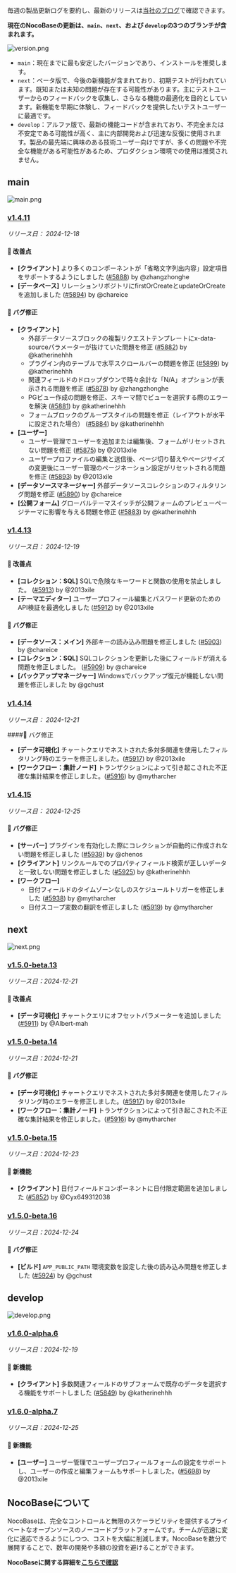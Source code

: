 毎週の製品更新ログを要約し、最新のリリースは[当社のブログ](https://www.nocobase.com/ja/blog/tags/release-notes)で確認できます。

**現在のNocoBaseの更新は、`main`、`next`、および `develop`の3つのブランチが含まれます。**

![version.png](https://static-docs.nocobase.com/ba5f04e27e99c625cb3822da5df07860.png)

* `main`：現在までに最も安定したバージョンであり、インストールを推奨します。
* `next`：ベータ版で、今後の新機能が含まれており、初期テストが行われています。既知または未知の問題が存在する可能性があります。主にテストユーザーからのフィードバックを収集し、さらなる機能の最適化を目的としています。新機能を早期に体験し、フィードバックを提供したいテストユーザーに最適です。
* `develop`：アルファ版で、最新の機能コードが含まれており、不完全または不安定である可能性が高く、主に内部開発および迅速な反復に使用されます。製品の最先端に興味のある技術ユーザー向けですが、多くの問題や不完全な機能がある可能性があるため、プロダクション環境での使用は推奨されません。

## main

![main.png](https://static-docs.nocobase.com/47a3c71734c1d0f908b51f9ebd53c0ac.png)

### [v1.4.11](https://www.nocobase.com/ja/blog/v1.4.11)

*リリース日： 2024-12-18*

#### 🚀 改善点

* **[クライアント]** より多くのコンポーネントが「省略文字列出内容」設定項目をサポートするようにしました ([#5888](https://github.com/nocobase/nocobase/pull/5888)) by @zhangzhonghe
* **[データベース]** リレーションリポジトリにfirstOrCreateとupdateOrCreateを追加しました ([#5894](https://github.com/nocobase/nocobase/pull/5894)) by @chareice

#### 🐛 バグ修正

* **[クライアント]**
  * 外部データソースブロックの複製リクエストテンプレートにx-data-sourceパラメーターが抜けていた問題を修正 ([#5882](https://github.com/nocobase/nocobase/pull/5882)) by @katherinehhh
  * プラグイン内のテーブルで水平スクロールバーの問題を修正 ([#5899](https://github.com/nocobase/nocobase/pull/5899)) by @katherinehhh
  * 関連フィールドのドロップダウンで時々余計な「N/A」オプションが表示される問題を修正 ([#5878](https://github.com/nocobase/nocobase/pull/5878)) by @zhangzhonghe
  * PGビュー作成の問題を修正、スキーマ間でビューを選択する際のエラーを解決 ([#5881](https://github.com/nocobase/nocobase/pull/5881)) by @katherinehhh
  * フォームブロックのグループスタイルの問題を修正（レイアウトが水平に設定された場合） ([#5884](https://github.com/nocobase/nocobase/pull/5884)) by @katherinehhh
* **[ユーザー]**
  * ユーザー管理でユーザーを追加または編集後、フォームがリセットされない問題を修正 ([#5875](https://github.com/nocobase/nocobase/pull/5875)) by @2013xile
  * ユーザープロファイルの編集と送信後、ページ切り替えやページサイズの変更後にユーザー管理のページネーション設定がリセットされる問題を修正 ([#5893](https://github.com/nocobase/nocobase/pull/5893)) by @2013xile
* **[データソースマネージャー]** 外部データソースコレクションのフィルタリング問題を修正 ([#5890](https://github.com/nocobase/nocobase/pull/5890)) by @chareice
* **[公開フォーム]** グローバルテーマスイッチが公開フォームのプレビューページテーマに影響を与える問題を修正 ([#5883](https://github.com/nocobase/nocobase/pull/5883)) by @katherinehhh

### [v1.4.13](https://www.nocobase.com/ja/blog/v1.4.13)

*リリース日： 2024-12-19*

#### 🚀 改善点

* **[コレクション：SQL]** SQLで危険なキーワードと関数の使用を禁止しました。 ([#5913](https://github.com/nocobase/nocobase/pull/5913)) by @2013xile
* **[テーマエディター]** ユーザープロフィール編集とパスワード更新のためのAPI検証を最適化しました ([#5912](https://github.com/nocobase/nocobase/pull/5912)) by @2013xile

#### 🐛 バグ修正

* **[データソース：メイン]** 外部キーの読み込み問題を修正しました ([#5903](https://github.com/nocobase/nocobase/pull/5903)) by @chareice
* **[コレクション：SQL]** SQLコレクションを更新した後にフィールドが消える問題を修正しました。 ([#5909](https://github.com/nocobase/nocobase/pull/5909)) by @chareice
* **[バックアップマネージャー]** Windowsでバックアップ復元が機能しない問題を修正しました by @gchust

### [v1.4.14](https://www.nocobase.com/ja/blog/v1.4.14)

*リリース日： 2024-12-21*

####🐛 バグ修正

* **[データ可視化]** チャートクエリでネストされた多対多関連を使用したフィルタリング時のエラーを修正しました。([#5917](https://github.com/nocobase/nocobase/pull/5917)) by @2013xile
* **[ワークフロー：集計ノード]** トランザクションによって引き起こされた不正確な集計結果を修正しました。([#5916](https://github.com/nocobase/nocobase/pull/5916)) by @mytharcher

### [v1.4.15](https://www.nocobase.com/ja/blog/v1.4.15)

*リリース日： 2024-12-25*

#### 🐛 バグ修正

* **[サーバー]** プラグインを有効化した際にコレクションが自動的に作成されない問題を修正しました ([#5939](https://github.com/nocobase/nocobase/pull/5939)) by @chenos
* **[クライアント]** リンクルールでのプロパティフィールド検索が正しいデータと一致しない問題を修正しました ([#5925](https://github.com/nocobase/nocobase/pull/5925)) by @katherinehhh
* **[ワークフロー]**
  * 日付フィールドのタイムゾーンなしのスケジュールトリガーを修正しました ([#5938](https://github.com/nocobase/nocobase/pull/5938)) by @mytharcher
  * 日付スコープ変数の翻訳を修正しました ([#5919](https://github.com/nocobase/nocobase/pull/5919)) by @mytharcher

## next

![next.png](https://static-docs.nocobase.com/8ed17a0f08cc585018f6de6c8b13947d.png)

### [v1.5.0-beta.13](https://www.nocobase.com/ja/blog/v1.5.0-beta.13)

*リリース日：2024-12-21*

#### 🚀 改善点

* **[データ可視化]** チャートクエリにオフセットパラメーターを追加しました ([#5911](https://github.com/nocobase/nocobase/pull/5911)) by @Albert-mah

### [v1.5.0-beta.14](https://www.nocobase.com/ja/blog/v1.5.0-beta.14)

*リリース日：2024-12-21*

#### 🐛 バグ修正

* **[データ可視化]** チャートクエリでネストされた多対多関連を使用したフィルタリング時のエラーを修正しました。([#5917](https://github.com/nocobase/nocobase/pull/5917)) by @2013xile
* **[ワークフロー：集計ノード]** トランザクションによって引き起こされた不正確な集計結果を修正しました。([#5916](https://github.com/nocobase/nocobase/pull/5916)) by @mytharcher

### [v1.5.0-beta.15](https://www.nocobase.com/ja/blog/v1.5.0-beta.15)

*リリース日：2024-12-23*

#### 🎉 新機能

* **[クライアント]** 日付フィールドコンポーネントに日付限定範囲を追加しました ([#5852](https://github.com/nocobase/nocobase/pull/5852)) by @Cyx649312038

### [v1.5.0-beta.16](https://www.nocobase.com/ja/blog/v1.5.0-beta.16)

*リリース日：2024-12-24*

#### 🐛 バグ修正

* **[ビルド]** `APP_PUBLIC_PATH` 環境変数を設定した後の読み込み問題を修正しました ([#5924](https://github.com/nocobase/nocobase/pull/5924)) by @gchust

## develop

![develop.png](https://static-docs.nocobase.com/7fcdd9456a17286d8a439eee52bcb8d2.png)

### [v1.6.0-alpha.6](https://www.nocobase.com/ja/blog/v1.6.0-alpha.6)

*リリース日：2024-12-19*

#### 🎉 新機能

* **[クライアント]** 多数関連フィールドのサブフォームで既存のデータを選択する機能をサポートしました ([#5849](https://github.com/nocobase/nocobase/pull/5849)) by @katherinehhh

### [v1.6.0-alpha.7](https://www.nocobase.com/ja/blog/v1.6.0-alpha.7)

*リリース日：2024-12-25*

#### 🎉 新機能

* **[ユーザー]** ユーザー管理でユーザープロフィールフォームの設定をサポートし、ユーザーの作成と編集フォームもサポートしました。([#5698](https://github.com/nocobase/nocobase/pull/5698)) by @2013xile

## NocoBaseについて

NocoBaseは、完全なコントロールと無限のスケーラビリティを提供するプライベートなオープンソースのノーコードプラットフォームです。チームが迅速に変化に適応できるようにしつつ、コストを大幅に削減します。NocoBaseを数分で展開することで、数年の開発や多額の投資を避けることができます。

**NocoBaseに関する詳細を[こちらで確認](https://www.nocobase.com/)**
